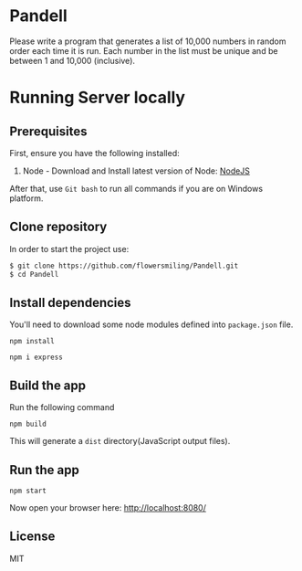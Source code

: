 # Pandell
Please write a program that generates a list of 10,000 numbers in random order each time it is run. Each number in the list must be unique and be between 1 and 10,000 (inclusive).

# Running Server locally
## Prerequisites

First, ensure you have the following installed:

1. Node - Download and Install latest version of Node: [NodeJS](https://nodejs.org)

After that, use `Git bash` to run all commands if you are on Windows platform.

## Clone repository

In order to start the project use:

```bash
$ git clone https://github.com/flowersmiling/Pandell.git
$ cd Pandell
```

## Install dependencies

You'll need to download some node modules defined into `package.json` file.

```
npm install
```
```
npm i express
```

## Build the app
Run the following command

```
npm build
```

This will generate a `dist` directory(JavaScript output files).

## Run the app

```
npm start
```

Now open your browser here: [http://localhost:8080/](http://localhost:8080/)


## License

MIT

